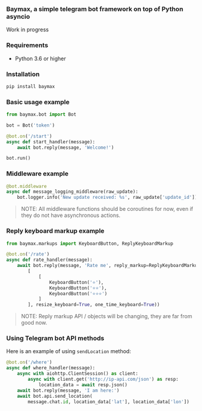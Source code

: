 ### Baymax, a simple telegram bot framework on top of Python asyncio

Work in progress

### Requirements

* Python 3.6 or higher

### Installation

```bash
pip install baymax
```


### Basic usage example

```python
from baymax.bot import Bot

bot = Bot('token')

@bot.on('/start')
async def start_handler(message):
    await bot.reply(message, 'Welcome!')

bot.run()
```


### Middleware example

```python
@bot.middleware
async def message_logging_middleware(raw_update):
    bot.logger.info('New update received: %s', raw_update['update_id'])
```

> NOTE: All middleware functions should be coroutines for now, even if they do not have asynchronous actions.


### Reply keyboard markup example


```python
from baymax.markups import KeyboardButton, ReplyKeyboardMarkup

@bot.on('/rate')
async def rate_handler(message):
    await bot.reply(message, 'Rate me', reply_markup=ReplyKeyboardMarkup(
        [
            [
                KeyboardButton('⭐️'),
                KeyboardButton('⭐️⭐️'),
                KeyboardButton('⭐️⭐️⭐️')
            ]
        ], resize_keyboard=True, one_time_keyboard=True))
```

> NOTE: Reply markup API / objects will be changing, they are far from good now.


### Using Telegram bot API methods

Here is an example of using `sendLocation` method:

```python
@bot.on('/where')
async def where_handler(message):
    async with aiohttp.ClientSession() as client:
        async with client.get('http://ip-api.com/json') as resp:
            location_data = await resp.json()
    await bot.reply(message, 'I am here:')
    await bot.api.send_location(
        message.chat.id, location_data['lat'], location_data['lon'])
```

